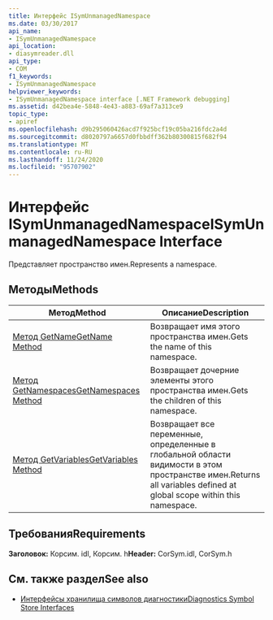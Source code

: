 ```yaml
---
title: Интерфейс ISymUnmanagedNamespace
ms.date: 03/30/2017
api_name:
- ISymUnmanagedNamespace
api_location:
- diasymreader.dll
api_type:
- COM
f1_keywords:
- ISymUnmanagedNamespace
helpviewer_keywords:
- ISymUnmanagedNamespace interface [.NET Framework debugging]
ms.assetid: d42bea4e-5848-4e43-a883-69af7a313ce9
topic_type:
- apiref
ms.openlocfilehash: d9b295060426acd7f925bcf19c05ba216fdc2a4d
ms.sourcegitcommit: d8020797a6657d0fbbdff362b80300815f682f94
ms.translationtype: MT
ms.contentlocale: ru-RU
ms.lasthandoff: 11/24/2020
ms.locfileid: "95707902"
---
```

# <a name="isymunmanagednamespace-interface"></a><span data-ttu-id="44c72-102">Интерфейс ISymUnmanagedNamespace</span><span class="sxs-lookup"><span data-stu-id="44c72-102">ISymUnmanagedNamespace Interface</span></span>

<span data-ttu-id="44c72-103">Представляет пространство имен.</span><span class="sxs-lookup"><span data-stu-id="44c72-103">Represents a namespace.</span></span>  
  
## <a name="methods"></a><span data-ttu-id="44c72-104">Методы</span><span class="sxs-lookup"><span data-stu-id="44c72-104">Methods</span></span>  
  
|<span data-ttu-id="44c72-105">Метод</span><span class="sxs-lookup"><span data-stu-id="44c72-105">Method</span></span>|<span data-ttu-id="44c72-106">Описание</span><span class="sxs-lookup"><span data-stu-id="44c72-106">Description</span></span>|  
|------------|-----------------|  
|[<span data-ttu-id="44c72-107">Метод GetName</span><span class="sxs-lookup"><span data-stu-id="44c72-107">GetName Method</span></span>](isymunmanagednamespace-getname-method.md)|<span data-ttu-id="44c72-108">Возвращает имя этого пространства имен.</span><span class="sxs-lookup"><span data-stu-id="44c72-108">Gets the name of this namespace.</span></span>|  
|[<span data-ttu-id="44c72-109">Метод GetNamespaces</span><span class="sxs-lookup"><span data-stu-id="44c72-109">GetNamespaces Method</span></span>](isymunmanagednamespace-getnamespaces-method.md)|<span data-ttu-id="44c72-110">Возвращает дочерние элементы этого пространства имен.</span><span class="sxs-lookup"><span data-stu-id="44c72-110">Gets the children of this namespace.</span></span>|  
|[<span data-ttu-id="44c72-111">Метод GetVariables</span><span class="sxs-lookup"><span data-stu-id="44c72-111">GetVariables Method</span></span>](isymunmanagednamespace-getvariables-method.md)|<span data-ttu-id="44c72-112">Возвращает все переменные, определенные в глобальной области видимости в этом пространстве имен.</span><span class="sxs-lookup"><span data-stu-id="44c72-112">Returns all variables defined at global scope within this namespace.</span></span>|  
  
## <a name="requirements"></a><span data-ttu-id="44c72-113">Требования</span><span class="sxs-lookup"><span data-stu-id="44c72-113">Requirements</span></span>  

 <span data-ttu-id="44c72-114">**Заголовок:** Корсим. idl, Корсим. h</span><span class="sxs-lookup"><span data-stu-id="44c72-114">**Header:** CorSym.idl, CorSym.h</span></span>  
  
## <a name="see-also"></a><span data-ttu-id="44c72-115">См. также раздел</span><span class="sxs-lookup"><span data-stu-id="44c72-115">See also</span></span>

- [<span data-ttu-id="44c72-116">Интерфейсы хранилища символов диагностики</span><span class="sxs-lookup"><span data-stu-id="44c72-116">Diagnostics Symbol Store Interfaces</span></span>](diagnostics-symbol-store-interfaces.md)
